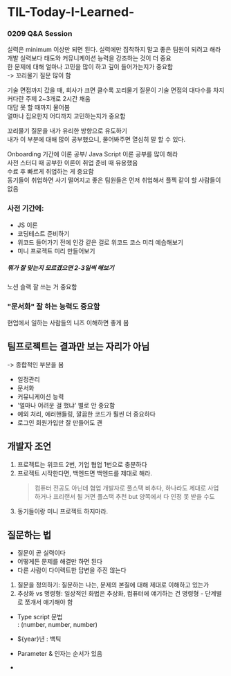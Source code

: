 # TIL-Today-I-Learned-
### 0209 Q&A Session
실력은 minimum 이상만 되면 된다.
실력에만 집착하지 말고 좋은 팀원이 되려고 해라   
개발 실력보다 태도와 커뮤니케이션 능력을 강조하는 것이 더 중요   
한 문제에 대해 얼마나 고민을 많이 하고 깊이 들어가는지가 중요함   
-> 꼬리물기 질문 많이 함


기술 면접까지 갔을 때, 회사가 크면 클수록 꼬리물기 질문이 기술 면접의 대다수를 차지   
커다란 주제 2~3개로 2시간 채움   
대답 못 할 때까지 물어봄   
얼마나 집요한지 어디까지 고민하는지가 중요함   

꼬리물기 질문을 내가 유리한 방향으로 유도하기   
내가 이 부분에 대해 많이 공부했으니, 물어봐주면 열심히 말 할 수 있다.   

Onboarding 기간에 이론 공부/ Java Script 이론 공부를 많이 해라   
사전 스터디 때 공부한 이론이 취업 준비 때 유용했음   
수료 후 빠르게 취업하는 게 중요함   
동기들이 취업하면 사기 떨어지고 좋은 팀원들은 먼저 취업해서 플젝 같이 할 사람들이 없음      

### 사전 기간에:   
- JS 이론
- 코딩테스트 준비하기
- 위코드 들어가기 전에 인강 같은 걸로 위코드 코스 미리 예습해보기
- 미니 프로젝트 미리 만들어보기   

##### 뭐가 잘 맞는지 모르겠으면 2-3일씩 해보기   
노션 슬랙 잘 쓰는 거 중요함   

### "문서화" 잘 하는 능력도 중요함   
현업에서 일하는 사람들의 니즈 이해하면 좋게 봄

## 팀프로젝트는 결과만 보는 자리가 아님
-> 종합적인 부분을 봄 
- 일정관리
- 문서화
- 커뮤니케이션 능력
- '얼마나 어려운 걸 했냐' 별로 안 중요함
- 예외 처리, 에러핸들링, 깔끔한 코드가 훨씬 더 중요하다
- 로그인 회원가입만 잘 만들어도 괜

## 개발자 조언
1. 프로젝트는 위코드 2번, 기업 협업 1번으로 충분하다
2. 프로젝트 시작한다면, 백엔드면 백엔드를 제대로 해라. 
    > 컴퓨터 전공도 아닌데 협업 개발자로 풀스택 비추다, 하나라도 제대로 
    > 사업 하거나 프리랜서 될 거면 풀스택 추천 but 양쪽에서 다 인정 못 받을 수도
3. 동기들이랑 미니 프로젝트 하지마라.

## 질문하는 법
- 질문이 곧 실력이다
- 어떻게든 문제를 해결만 하면 된다
- 다른 사람이 다이렉트한 답변을 주진 않는다
   
1. 질문을 정의하기: 질문하는 나는, 문제의 본질에 대해 제대로 이해하고 있는가
2. 추상화 vs 명령형: 일상적인 화법은 추상화, 컴퓨터에 얘기하는 건 명령형 - 단계별로 쪼개서 얘기해야 함

* Type script 문법   
: (number, number, number)

* ${year}년 : 백틱

* Parameter & 인자는 순서가 있음
* 
